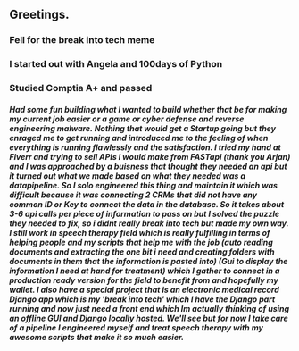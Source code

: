 ## Greetings.

### Fell for the break into tech meme
### I started out with Angela and 100days of Python
### Studied Comptia A+ and passed 
##### Had some fun building what I wanted to build whether that be for making my current job easier or a game or cyber defense and reverse engineering malware. Nothing that would get a Startup going but they enraged me to get running and introduced me to the feeling of when everything is running flawlessly and the satisfaction. I tried my hand at Fiverr and trying to sell APIs I would make from FASTapi (thank you Arjan) and I was approached by a buisness that thought they needed an api but it turned out what we made based on what they needed was a datapipeline. So I solo engineered this thing and maintain it which was difficult because it was connecting 2 CRMs that did not have any common ID or Key to connect the data in the database. So it takes about 3-6 api calls per piece of information to pass on but I solved the puzzle they needed to fix, so i didnt really break into tech but made my own way. I still work in speech therapy field which is really fulfilling in terms of helping people and my scripts that help me with the job (auto reading documents and extracting the one bit i need and creating folders with documents in them that the information is pasted into) (Gui to display the information I need at hand for treatment) which I gather to connect in a production ready version for the field to benefit from and hopefully my wallet. I also have a special project that is an electronic medical record Django app which is my 'break into tech' which I have the Django part running and now just need a front end which Im actually thinking of using an offline GUI and Django locally hosted. We'll see but for now I take care of a pipeline I engineered myself and treat speech therapy with my awesome scripts that make it so much easier.
